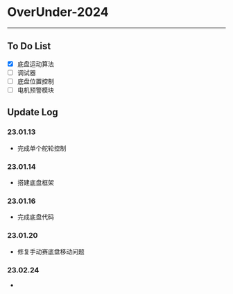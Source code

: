 # OverUnder-2024

---

## To Do List
- [x] 底盘运动算法
- [ ] 调试器
- [ ] 底盘位置控制
- [ ] 电机预警模块

## Update Log
### 23.01.13
- 完成单个舵轮控制

### 23.01.14
- 搭建底盘框架

### 23.01.16
- 完成底盘代码

### 23.01.20
- 修复手动赛底盘移动问题

### 23.02.24
- 